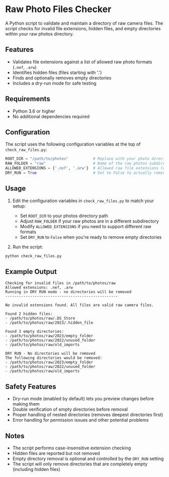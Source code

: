 # Raw Photo Files Checker

A Python script to validate and maintain a directory of raw camera files. The script checks for invalid file extensions, hidden files, and empty directories within your raw photos directory.

## Features

- Validates file extensions against a list of allowed raw photo formats (`.nef`, `.arw`)
- Identifies hidden files (files starting with '.')
- Finds and optionally removes empty directories
- Includes a dry-run mode for safe testing

## Requirements

- Python 3.6 or higher
- No additional dependencies required

## Configuration

The script uses the following configuration variables at the top of `check_raw_files.py`:

```python
ROOT_DIR = "/path/to/photos"           # Replace with your photo directory path
RAW_FOLDER = "raw"                     # Name of the raw photos subdirectory
ALLOWED_EXTENSIONS = {'.nef', '.arw'}  # Allowed raw file extensions (case-insensitive)
DRY_RUN = True                         # Set to False to actually remove empty directories
```

## Usage

1. Edit the configuration variables in `check_raw_files.py` to match your setup:
   - Set `ROOT_DIR` to your photos directory path
   - Adjust `RAW_FOLDER` if your raw photos are in a different subdirectory
   - Modify `ALLOWED_EXTENSIONS` if you need to support different raw formats
   - Set `DRY_RUN` to `False` when you're ready to remove empty directories

2. Run the script:

```bash
python check_raw_files.py
```

## Example Output

```text
Checking for invalid files in /path/to/photos/raw
Allowed extensions: .nef, .arw
Running in DRY RUN mode - no directories will be removed
--------------------------------------------------

No invalid extensions found. All files are valid raw camera files.

Found 2 hidden files:
- /path/to/photos/raw/.DS_Store
- /path/to/photos/raw/2023/.hidden_file

Found 3 empty directories:
- /path/to/photos/raw/2023/empty_folder
- /path/to/photos/raw/2022/unused_folder
- /path/to/photos/raw/old_imports

DRY RUN - No directories will be removed
The following directories would be removed:
- /path/to/photos/raw/2023/empty_folder
- /path/to/photos/raw/2022/unused_folder
- /path/to/photos/raw/old_imports
```

## Safety Features

- Dry-run mode (enabled by default) lets you preview changes before making them
- Double verification of empty directories before removal
- Proper handling of nested directories (removes deepest directories first)
- Error handling for permission issues and other potential problems

## Notes

- The script performs case-insensitive extension checking
- Hidden files are reported but not removed
- Empty directory removal is optional and controlled by the `DRY_RUN` setting
- The script will only remove directories that are completely empty (including hidden files)
